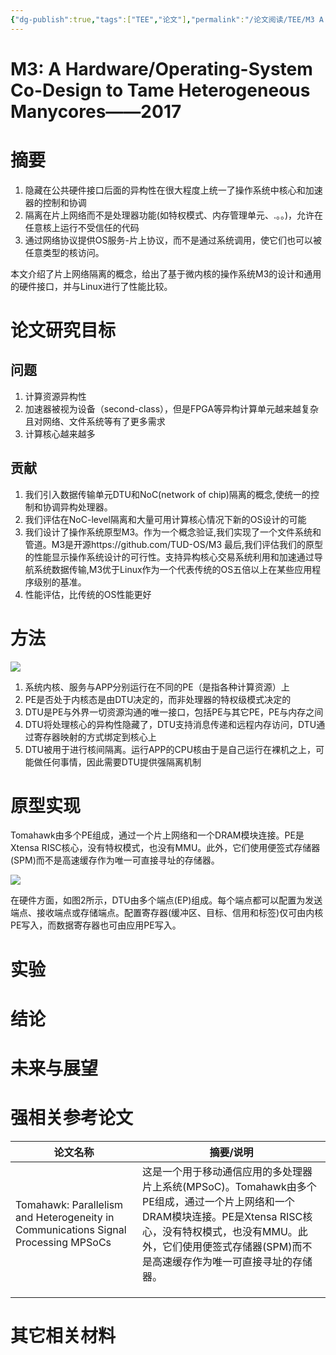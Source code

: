 ```yaml
---
{"dg-publish":true,"tags":["TEE","论文"],"permalink":"/论文阅读/TEE/M3 A Hardware Operating-System Co-Design to Tame Heterogeneous Manycores——2017/","dgPassFrontmatter":true}
---
```



# M3: A Hardware/Operating-System Co-Design to Tame Heterogeneous Manycores——2017

# **摘要**

1. 隐藏在公共硬件接口后面的异构性在很大程度上统一了操作系统中核心和加速器的控制和协调
1. 隔离在片上网络而不是处理器功能(如特权模式、内存管理单元、.。。)，允许在任意核上运行不受信任的代码
1. 通过网络协议提供OS服务-片上协议，而不是通过系统调用，使它们也可以被任意类型的核访问。

本文介绍了片上网络隔离的概念，给出了基于微内核的操作系统M3的设计和通用的硬件接口，并与Linux进行了性能比较。

# **论文研究目标**

## **问题**

1. 计算资源异构性
1. 加速器被视为设备（second-class），但是FPGA等异构计算单元越来越复杂且对网络、文件系统等有了更多需求
1. 计算核心越来越多

## 贡献

1. 我们引入数据传输单元DTU和NoC(network of chip)隔离的概念,使统一的控制和协调异构处理器。
1. 我们评估在NoC-level隔离和大量可用计算核心情况下新的OS设计的可能
1. 我们设计了操作系统原型M3。作为一个概念验证,我们实现了一个文件系统和管道。M3是开源https://github.com/TUD-OS/M3  最后,我们评估我们的原型的性能显示操作系统设计的可行性。支持异构核心交易系统利用和加速通过导航系统数据传输,M3优于Linux作为一个代表传统的OS五倍以上在某些应用程序级别的基准。
1. 性能评估，比传统的OS性能更好

# **方法**

![](https://imp-repo-1300501708.cos.ap-beijing.myqcloud.com/I0jIbcR3eo5uCCx3MzScJbeKnEd.png)

1. 系统内核、服务与APP分别运行在不同的PE（是指各种计算资源）上
1. PE是否处于内核态是由DTU决定的，而非处理器的特权级模式决定的
1. DTU是PE与外界一切资源沟通的唯一接口，包括PE与其它PE，PE与内存之间
1. DTU将处理核心的异构性隐藏了，DTU支持消息传递和远程内存访问，DTU通过寄存器映射的方式绑定到核心上
1. DTU被用于进行核间隔离。运行APP的CPU核由于是自己运行在裸机之上，可能做任何事情，因此需要DTU提供强隔离机制

# 原型实现

Tomahawk由多个PE组成，通过一个片上网络和一个DRAM模块连接。PE是Xtensa RISC核心，没有特权模式，也没有MMU。此外，它们使用便签式存储器(SPM)而不是高速缓存作为唯一可直接寻址的存储器。

![](https://imp-repo-1300501708.cos.ap-beijing.myqcloud.com/W2BZbcJFKoxkUAxFQjvc4iawnih.png)

在硬件方面，如图2所示，DTU由多个端点(EP)组成。每个端点都可以配置为发送端点、接收端点或存储端点。配置寄存器(缓冲区、目标、信用和标签)仅可由内核PE写入，而数据寄存器也可由应用PE写入。



# **实验**



# **结论**

# **未来与展望**

# **强相关参考论文**

|论文名称 |摘要/说明 |
|---|---|
|Tomahawk: Parallelism and Heterogeneity in Communications  Signal Processing MPSoCs |这是一个用于移动通信应用的多处理器片上系统(MPSoC)。Tomahawk由多个PE组成，通过一个片上网络和一个DRAM模块连接。PE是Xtensa RISC核心，没有特权模式，也没有MMU。此外，它们使用便签式存储器(SPM)而不是高速缓存作为唯一可直接寻址的存储器。 |
| | |
| | |
| | |
# 其它相关材料



